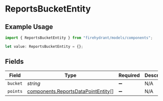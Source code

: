 # ReportsBucketEntity

## Example Usage

```typescript
import { ReportsBucketEntity } from "firehydrant/models/components";

let value: ReportsBucketEntity = {};
```

## Fields

| Field                                                                                    | Type                                                                                     | Required                                                                                 | Description                                                                              |
| ---------------------------------------------------------------------------------------- | ---------------------------------------------------------------------------------------- | ---------------------------------------------------------------------------------------- | ---------------------------------------------------------------------------------------- |
| `bucket`                                                                                 | *string*                                                                                 | :heavy_minus_sign:                                                                       | N/A                                                                                      |
| `points`                                                                                 | [components.ReportsDataPointEntity](../../models/components/reportsdatapointentity.md)[] | :heavy_minus_sign:                                                                       | N/A                                                                                      |
